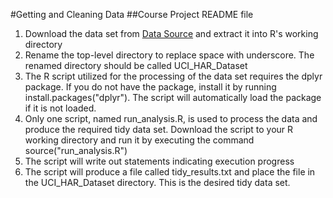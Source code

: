 #Getting and Cleaning Data
##Course Project README file

1. Download the data set from [Data Source](https://d396qusza40orc.cloudfront.net/getdata%2Fprojectfiles%2FUCI%20HAR%20Dataset.zip) and extract it into R's working directory
2. Rename the top-level directory to replace space with underscore. The renamed directory should be called UCI_HAR_Dataset 
3. The R script utilized for the processing of the data set requires the dplyr package. If you do not have the package, install it by running install.packages("dplyr"). The script will automatically load the package if it is not loaded.
4. Only one script, named run_analysis.R, is used to process the data and produce the required tidy data set. Download the script to your R working directory and run it by executing the command source("run_analysis.R")
5. The script will write out statements indicating execution progress
5. The script will produce a file called tidy_results.txt and place the file in the UCI_HAR_Dataset directory. This is the desired tidy data set.